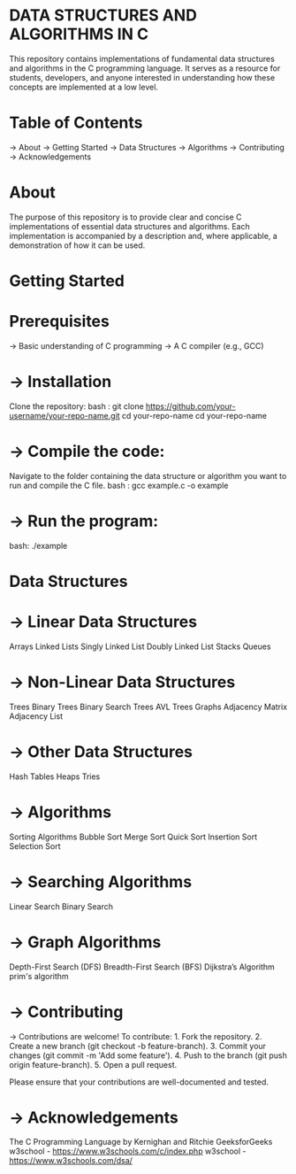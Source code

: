 # DATA STRUCTURES AND ALGORITHMS IN C

This repository contains implementations of fundamental data structures and algorithms in the C programming language. It serves as a resource for students, developers, and anyone interested in understanding how these concepts are implemented at a low level.

# Table of Contents
-> About
-> Getting Started
-> Data Structures
-> Algorithms
-> Contributing
-> Acknowledgements

# About
The purpose of this repository is to provide clear and concise C implementations of essential data structures and algorithms. 
Each implementation is accompanied by a description and, where applicable, a demonstration of how it can be used.

# Getting Started

# Prerequisites
-> Basic understanding of C programming
-> A C compiler (e.g., GCC)

# -> Installation
   Clone the repository:
   bash : git clone https://github.com/your-username/your-repo-name.git cd your-repo-name
          cd your-repo-name
# -> Compile the code:
  Navigate to the folder containing the data structure or algorithm you want to run and compile the C file.
  bash : gcc example.c -o example
  
# -> Run the program:
   bash: ./example
   
# Data Structures
# -> Linear Data Structures
   Arrays
   Linked Lists
   Singly Linked List
   Doubly Linked List
   Stacks
   Queues
   
# -> Non-Linear Data Structures
   Trees
   Binary Trees
   Binary Search Trees
   AVL Trees
   Graphs
   Adjacency Matrix
   Adjacency List
   
# -> Other Data Structures
   Hash Tables
   Heaps
   Tries

# -> Algorithms
   Sorting Algorithms
   Bubble Sort
   Merge Sort
   Quick Sort
   Insertion Sort
   Selection Sort
   
# -> Searching Algorithms
   Linear Search
   Binary Search
   
# -> Graph Algorithms
   Depth-First Search (DFS)
   Breadth-First Search (BFS)
   Dijkstra’s Algorithm
   prim's algorithm

# -> Contributing
   -> Contributions are welcome! To contribute:
      1. Fork the repository.
      2. Create a new branch (git checkout -b feature-branch).
      3. Commit your changes (git commit -m 'Add some feature').
      4. Push to the branch (git push origin feature-branch). 
      5. Open a pull request.
      
Please ensure that your contributions are well-documented and tested.

# -> Acknowledgements
   The C Programming Language by Kernighan and Ritchie
   GeeksforGeeks
   w3school - https://www.w3schools.com/c/index.php
   w3school - https://www.w3schools.com/dsa/
